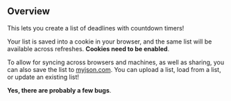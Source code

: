 ## Overview

This lets you create a list of deadlines with countdown timers!

Your list is saved into a cookie in your browser, and the same list will be available across refreshes. **Cookies need to be enabled**.

To allow for syncing across browsers and machines, as well as sharing, you can also save the list to [myjson.com](http://myjson.com/). 
You can upload a list, load from a list, or update an existing list!

**Yes, there are probably a few bugs**.
